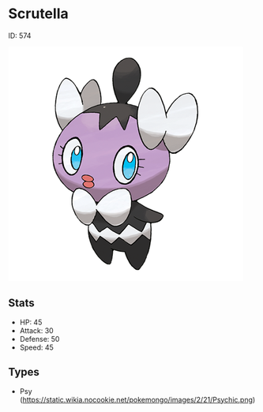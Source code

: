 # Scrutella


ID: 574

![](https://raw.githubusercontent.com/PokeAPI/sprites/master/sprites/pokemon/other/official-artwork/574.png "Scrutella")

## Stats


 - HP: 45
 - Attack: 30
 - Defense: 50
 - Speed: 45

## Types


 - Psy (https://static.wikia.nocookie.net/pokemongo/images/2/21/Psychic.png)
